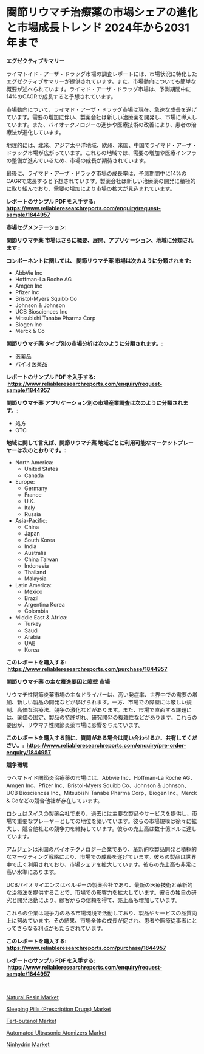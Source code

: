 <p><h1>関節リウマチ治療薬の市場シェアの進化と市場成長トレンド 2024年から2031年まで</h1></p><p><strong>エグゼクティブサマリー</strong></p>
<p><p>ライマトイド・アーザ・ドラッグ市場の調査レポートには、市場状況に特化したエグゼクティブサマリーが提供されています。また、市場動向についても簡単な概要が述べられています。ライマド・アーザ・ドラッグ市場は、予測期間中に14%のCAGRで成長すると予想されています。</p><p>市場動向について、ライマド・アーザ・ドラッグ市場は現在、急速な成長を遂げています。需要の増加に伴い、製薬会社は新しい治療薬を開発し、市場に導入しています。また、バイオテクノロジーの進歩や医療技術の改善により、患者の治療法が進化しています。</p><p>地理的には、北米、アジア太平洋地域、欧州、米国、中国でライマド・アーザ・ドラッグ市場が広がっています。これらの地域では、需要の増加や医療インフラの整備が進んでいるため、市場の成長が期待されています。</p><p>最後に、ライマド・アーザ・ドラッグ市場の成長率は、予測期間中に14%のCAGRで成長すると予想されています。製薬会社は新しい治療薬の開発に積極的に取り組んでおり、需要の増加により市場の拡大が見込まれています。</p></p>
<p><strong>レポートのサンプル PDF を入手する: <a href="https://www.reliableresearchreports.com/enquiry/request-sample/1844957">https://www.reliableresearchreports.com/enquiry/request-sample/1844957</a></strong></p>
<p><strong>市場セグメンテーション:</strong></p>
<p><strong> 関節リウマチ薬 市場はさらに概要、展開、アプリケーション、地域に分類されます :</strong></p>
<p><strong>コンポーネントに関しては、 関節リウマチ薬 市場は次のように分類されます: &nbsp;</strong></p>
<p><ul><li>AbbVie Inc</li><li>Hoffman-La Roche AG</li><li>Amgen Inc</li><li>Pfizer Inc</li><li>Bristol-Myers Squibb Co</li><li>Johnson & Johnson</li><li>UCB Biosciences Inc</li><li>Mitsubishi Tanabe Pharma Corp</li><li>Biogen Inc</li><li>Merck & Co</li></ul></p>
<p><strong> 関節リウマチ薬 タイプ別の市場分析は次のように分類されます。:</strong></p>
<p><ul><li>医薬品</li><li>バイオ医薬品</li></ul></p>
<p><strong>レポートのサンプル PDF を入手する: &nbsp;<a href="https://www.reliableresearchreports.com/enquiry/request-sample/1844957">https://www.reliableresearchreports.com/enquiry/request-sample/1844957</a></strong></p>
<p><strong> 関節リウマチ薬 アプリケーション別の市場産業調査は次のように分類されます。:</strong></p>
<p><ul><li>処方</li><li>OTC</li></ul></p>
<p><strong>地域に関して言えば、関節リウマチ薬 地域ごとに利用可能なマーケットプレーヤーは次のとおりです。:</strong></p>
<p><ul>
    <li>
        North America:
        <ul>
            <li>United States</li>
            <li>Canada</li>
        </ul>
    </li>
    <li>
        Europe:
        <ul>
            <li>Germany</li>
            <li>France</li>
            <li>U.K.</li>
            <li>Italy</li>
            <li>Russia</li>
        </ul>
    </li>
    <li>
        Asia-Pacific:
        <ul>
            <li>China</li>
            <li>Japan</li>
            <li>South Korea</li>
            <li>India</li>
            <li>Australia</li>
            <li>China Taiwan</li>
            <li>Indonesia</li>
            <li>Thailand</li>
            <li>Malaysia</li>
        </ul>
    </li>
    <li>
        Latin America:
        <ul>
            <li>Mexico</li>
            <li>Brazil</li>
            <li>Argentina Korea</li>
            <li>Colombia</li>
        </ul>
    </li>
    <li>
        Middle East & Africa:
        <ul>
            <li>Turkey</li>
            <li>Saudi</li>
            <li>Arabia</li>
            <li>UAE</li>
            <li>Korea</li>
        </ul>
    </li>
    </ul></p>
<p><strong>このレポートを購入する: &nbsp;<a href="https://www.reliableresearchreports.com/purchase/1844957">https://www.reliableresearchreports.com/purchase/1844957</a></strong></p>
<p><strong>関節リウマチ薬 の主な推進要因と障壁 市場</strong></p>
<p><p>リウマチ性関節炎薬市場の主なドライバーは、高い発症率、世界中での需要の増加、新しい製品の開発などが挙げられます。一方、市場での障壁には厳しい規制、高価な治療法、競争の激化などがあります。また、市場で直面する課題には、薬価の固定、製品の特許切れ、研究開発の複雑性などがあります。これらの要因が、リウマチ性関節炎薬市場に影響を与えています。</p></p>
<p><strong>このレポートを購入する前に、質問がある場合は問い合わせるか、共有してください。:&nbsp; <a href="https://www.reliableresearchreports.com/enquiry/pre-order-enquiry/1844957">https://www.reliableresearchreports.com/enquiry/pre-order-enquiry/1844957</a></strong></p>
<p><strong>競争環境</strong></p>
<p><p>ラヘマトイド関節炎治療薬の市場には、Abbvie Inc、Hoffman-La Roche AG、Amgen Inc、Pfizer Inc、Bristol-Myers Squibb Co、Johnson & Johnson、UCB Biosciences Inc、Mitsubishi Tanabe Pharma Corp、Biogen Inc、Merck & Coなどの競合他社が存在しています。</p><p>ロシュはスイスの製薬会社であり、過去には主要な製品やサービスを提供し、市場で重要なプレーヤーとしての地位を築いています。彼らの市場規模は徐々に拡大し、競合他社との競争力を維持しています。彼らの売上高は数十億ドルに達しています。</p><p>アムジェンは米国のバイオテクノロジー企業であり、革新的な製品開発と積極的なマーケティング戦略により、市場での成長を遂げています。彼らの製品は世界中で広く利用されており、市場シェアを拡大しています。彼らの売上高も非常に高い水準にあります。</p><p>UCBバイオサイエンスはベルギーの製薬会社であり、最新の医療技術と革新的な治療法を提供することで、市場での影響力を拡大しています。彼らの独自の研究と開発活動により、顧客からの信頼を得て、売上高も増加しています。</p><p>これらの企業は競争力のある市場環境で活動しており、製品やサービスの品質向上に努めています。その結果、市場全体の成長が促され、患者や医療従事者にとってさらなる利点がもたらされています。</p></p>
<p><strong>このレポートを購入する: &nbsp; <a href="https://www.reliableresearchreports.com/purchase/1844957">https://www.reliableresearchreports.com/purchase/1844957</a></strong></p>
<p><strong>レポートのサンプル PDF を入手する: &nbsp;<a href="https://www.reliableresearchreports.com/enquiry/request-sample/1844957">https://www.reliableresearchreports.com/enquiry/request-sample/1844957</a></strong><strong></strong></p>
<p>&nbsp;</p>
<p><p><a href="https://view.publitas.com/reportprime-1/natural-resin-market-size-market-trends-and-growth-outlook-forecasted-for-period-from-2024-to-2031/">Natural Resin Market</a></p><p><a href="https://military-diascia-e68.notion.site/Sleeping-Pills-Prescription-Drugs-Market-Size-Evaluating-its-Market-Trends-Growth-and-Projectio-fcb32f596f6e45bd9e704c110dc1a5ea">Sleeping Pills (Prescription Drugs) Market</a></p><p><a href="https://sudsy-motorcycle-bbc.notion.site/Tert-butanol-Market-Research-Report-The-Key-To-Successful-Business-Strategy-Forecasted-for-Period-f-9a8abfeb386e4fa88697aee698769300">Tert-butanol Market</a></p><p><a href="https://meowing-canidae-761.notion.site/Automated-Ultrasonic-Atomizers-Market-Size-Share-Trends-Analysis-Report-By-Material-By-Type-By--791d931a77f64516a46976d268bc3264">Automated Ultrasonic Atomizers Market</a></p><p><a href="https://view.publitas.com/reportprime-1/ninhydrin-market-provides-a-comprehensive-analysis-including-a-macro-overview-of-the-market-as-well-as-micro-details-such-as-market-size-and-competitive-landscape/">Ninhydrin Market</a></p></p>